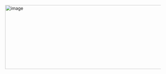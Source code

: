 <img width="1090" height="209" alt="image" src="https://github.com/user-attachments/assets/0073d70c-9989-4fda-9112-71c91c6a02b5" />
